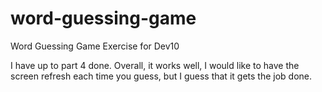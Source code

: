 # word-guessing-game
Word Guessing Game Exercise for Dev10

I have up to part 4 done. Overall, it works well, I would like to have the screen refresh each time you guess, but I guess that it gets the job done.
